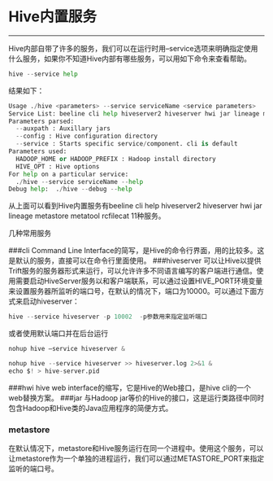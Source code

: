 # Hive内置服务

---

Hive内部自带了许多的服务，我们可以在运行时用–service选项来明确指定使用什么服务，如果你不知道Hive内部有哪些服务，可以用如下命令来查看帮助。
```python 
hive --service help
```
结果如下：
```python 
Usage ./hive <parameters> --service serviceName <service parameters>
Service List: beeline cli help hiveserver2 hiveserver hwi jar lineage metastore metatool rcfilecat 
Parameters parsed:
  --auxpath : Auxillary jars 
  --config : Hive configuration directory
  --service : Starts specific service/component. cli is default
Parameters used:
  HADOOP_HOME or HADOOP_PREFIX : Hadoop install directory
  HIVE_OPT : Hive options
For help on a particular service:
  ./hive --service serviceName --help
Debug help:  ./hive --debug --help
```
从上面可以看到Hive内置服务有beeline cli help hiveserver2 hiveserver hwi jar lineage metastore metatool rcfilecat 11种服务。

几种常用服务

###cli
Command Line Interface的简写，是Hive的命令行界面，用的比较多。这是默认的服务，直接可以在命令行里面使用。
###hiveserver
 可以让Hive以提供Trift服务的服务器形式来运行，可以允许许多不同语言编写的客户端进行通信。使用需要启动HiveServer服务以和客户端联系，可以通过设置HIVE_PORT环境变量来设置服务器所监听的端口号，在默认的情况下，端口为10000。可以通过下面方式来启动hiveserver：
```python 
hive --service hiveserver -p 10002  -p参数用来指定监听端口
```
  或者使用默认端口并在后台运行
```python 
nohup hive –service hiveserver & 
```
```python
nohup hive --service hiveserver >> hiveserver.log 2>&1 &
echo $! > hive-server.pid
```


###hwi
hive web interface的缩写，它是Hive的Web接口，是hive cli的一个web替换方案。
###jar
与Hadoop jar等价的Hive的接口，这是运行类路径中同时包含Hadoop和Hive类的Java应用程序的简便方式。
### metastore
 在默认情况下，metastore和Hive服务运行在同一个进程中。使用这个服务，可以让metastore作为一个单独的进程运行，我们可以通过METASTORE_PORT来指定监听的端口号。